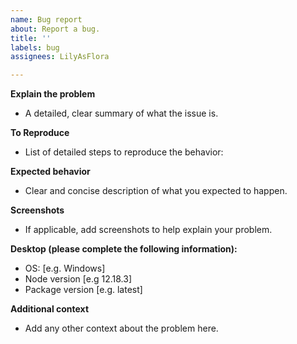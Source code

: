 ```yaml
---
name: Bug report
about: Report a bug.
title: ''
labels: bug
assignees: LilyAsFlora

---
```


**Explain the problem**
- A detailed, clear summary of what the issue is.

**To Reproduce**
- List of detailed steps to reproduce the behavior:

**Expected behavior**
- Clear and concise description of what you expected to happen.

**Screenshots**
- If applicable, add screenshots to help explain your problem.

**Desktop (please complete the following information):**
 - OS: [e.g. Windows]
 - Node version [e.g 12.18.3]
 - Package version [e.g. latest]

**Additional context**
- Add any other context about the problem here.

